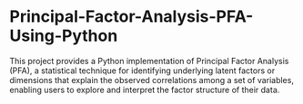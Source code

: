 # Principal-Factor-Analysis-PFA-Using-Python
This project provides a Python implementation of Principal Factor Analysis (PFA), a statistical technique for identifying underlying latent factors or dimensions that explain the observed correlations among a set of variables, enabling users to explore and interpret the factor structure of their data.
